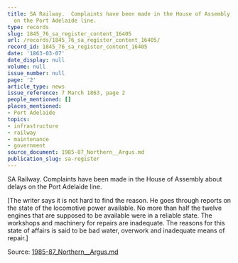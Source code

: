 ```yaml
---
title: SA Railway.  Complaints have been made in the House of Assembly about delays
  on the Port Adelaide line.
type: records
slug: 1845_76_sa_register_content_16405
url: /records/1845_76_sa_register_content_16405/
record_id: 1845_76_sa_register_content_16405
date: '1863-03-07'
date_display: null
volume: null
issue_number: null
page: '2'
article_type: news
issue_reference: 7 March 1863, page 2
people_mentioned: []
places_mentioned:
- Port Adelaide
topics:
- infrastructure
- railway
- maintenance
- government
source_document: 1985-87_Northern__Argus.md
publication_slug: sa-register
---
```


SA Railway.  Complaints have been made in the House of Assembly about delays on the Port Adelaide line.

[The writer says it is not hard to find the reason.  He goes through reports on the state of the locomotive power available.  No more than half the twelve engines that are supposed to be available were in a reliable state.  The workshops and machinery for repairs are inadequate.  The reasons for this state of affairs is said to be bad water, overwork and inadequate means of repair.]

Source: [1985-87_Northern__Argus.md](/downloads/markdown/1985-87_Northern__Argus.md)
